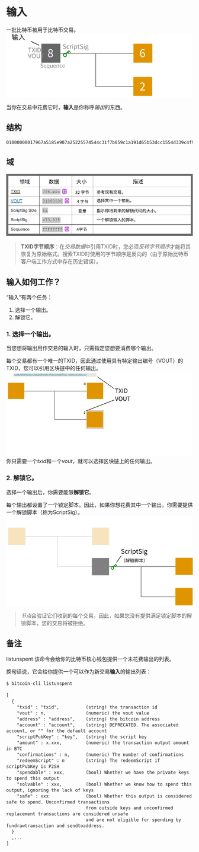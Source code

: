 # 输入
一批比特币被用于比特币交易。
![input-1.png](img/input-1-svg.png)

当你在交易中花费它时，**输入**是你称呼*输出*的东西。

## 结构
```
01000000017967a5185e907a25225574544c31f7b059c1a191d65b53dcc1554d339c4f9efc010000006a47304402206a2eb16b7b92051d0fa38c133e67684ed064effada1d7f925c842da401d4f22702201f196b10e6e4b4a9fff948e5c5d71ec5da53e90529c8dbd122bff2b1d21dc8a90121039b7bcd0824b9a9164f7ba098408e63e5b7e3cf90835cceb19868f54f8961a825ffffffff014baf2100000000001976a914db4d1141d0048b1ed15839d0b7a4c488cd368b0e88ac00000000
```

## 域
![input-2.png](img/input.png)

>**TXID字节顺序**：在*交易数据*中引用TXID时，您必须*反转字节顺序*才能将其恢复为原始格式。搜索TXID时使用的字节顺序是反向的（由于原始比特币客户端工作方式中存在历史错误）。

## 输入如何工作？
“输入”有两个任务：

1. 选择一个输出。
2. 解锁它。
   
### 1. 选择一个输出。
当您想将输出用作交易的输入时，只需指定您想要消费哪个输出。

每个交易都有一个唯一的TXID，因此通过使用具有特定输出编号（VOUT）的TXID，您可以引用区块链中的任何输出。
![input-3.png](img/input-3-svg.png)
你只需要一个*txid*和一个*vout*，就可以选择区块链上的任何输出。

### 2. 解锁它。

选择一个输出后，你需要能够**解锁它**。

每个输出都设置了一个锁定脚本。因此，如果你想花费其中一个输出，你需要提供一个解锁脚本（称为ScriptSig）。
![input-4.png](img/input-4-svg.png)

>*节点*会验证它们收到的每个交易。因此，如果您没有提供满足锁定脚本的解锁脚本，您的交易将被拒绝。

## 备注
listunspent
该命令会给你的比特币核心钱包提供一个未花费输出的列表。

换句话说，它会给你提供一个可以作为新交易**输入**的输出列表：
```
$ bitcoin-cli listunspent

[
  {
    "txid" : "txid",          (string) the transaction id
    "vout" : n,               (numeric) the vout value
    "address" : "address",    (string) the bitcoin address
    "account" : "account",    (string) DEPRECATED. The associated account, or "" for the default account
    "scriptPubKey" : "key",   (string) the script key
    "amount" : x.xxx,         (numeric) the transaction output amount in BTC
    "confirmations" : n,      (numeric) The number of confirmations
    "redeemScript" : n        (string) The redeemScript if scriptPubKey is P2SH
    "spendable" : xxx,        (bool) Whether we have the private keys to spend this output
    "solvable" : xxx,         (bool) Whether we know how to spend this output, ignoring the lack of keys
    "safe" : xxx              (bool) Whether this output is considered safe to spend. Unconfirmed transactions
                              from outside keys and unconfirmed replacement transactions are considered unsafe
                              and are not eligible for spending by fundrawtransaction and sendtoaddress.
  }
  ,...
]
```